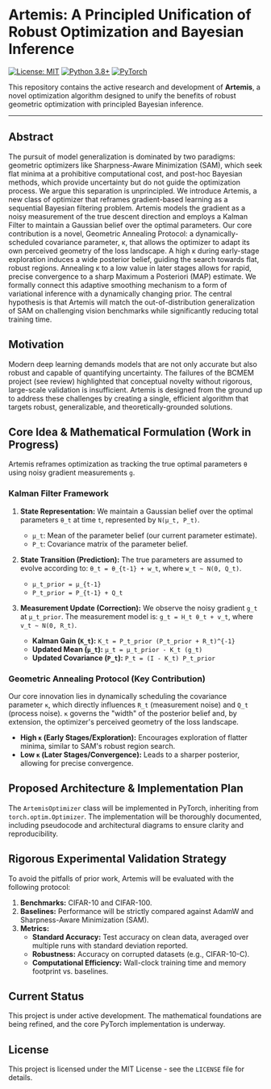 # Artemis: A Principled Unification of Robust Optimization and Bayesian Inference

[![License: MIT](https://img.shields.io/badge/License-MIT-yellow.svg)](https://opensource.org/licenses/MIT)
[![Python 3.8+](https://img.shields.io/badge/Python-3.8+-blue.svg)](https://www.python.org/downloads/)
[![PyTorch](https://img.shields.io/badge/PyTorch-Framework-EE4C2C.svg)](https://pytorch.org/)

This repository contains the active research and development of **Artemis**, a novel optimization algorithm designed to unify the benefits of robust geometric optimization with principled Bayesian inference.

---

## Abstract

The pursuit of model generalization is dominated by two paradigms: geometric optimizers like Sharpness-Aware Minimization (SAM), which seek flat minima at a prohibitive computational cost, and post-hoc Bayesian methods, which provide uncertainty but do not guide the optimization process. We argue this separation is unprincipled. We introduce Artemis, a new class of optimizer that reframes gradient-based learning as a sequential Bayesian filtering problem. Artemis models the gradient as a noisy measurement of the true descent direction and employs a Kalman Filter to maintain a Gaussian belief over the optimal parameters. Our core contribution is a novel, Geometric Annealing Protocol: a dynamically-scheduled covariance parameter, κ, that allows the optimizer to adapt its own perceived geometry of the loss landscape. A high κ during early-stage exploration induces a wide posterior belief, guiding the search towards flat, robust regions. Annealing κ to a low value in later stages allows for rapid, precise convergence to a sharp Maximum a Posteriori (MAP) estimate. We formally connect this adaptive smoothing mechanism to a form of variational inference with a dynamically changing prior. The central hypothesis is that Artemis will match the out-of-distribution generalization of SAM on challenging vision benchmarks while significantly reducing total training time.

## Motivation

Modern deep learning demands models that are not only accurate but also robust and capable of quantifying uncertainty. The failures of the BCMEM project (see review) highlighted that conceptual novelty without rigorous, large-scale validation is insufficient. Artemis is designed from the ground up to address these challenges by creating a single, efficient algorithm that targets robust, generalizable, and theoretically-grounded solutions.

## Core Idea & Mathematical Formulation (Work in Progress)

Artemis reframes optimization as tracking the true optimal parameters `θ` using noisy gradient measurements `g`.

### Kalman Filter Framework

1.  **State Representation:** We maintain a Gaussian belief over the optimal parameters `θ_t` at time `t`, represented by `N(μ_t, P_t)`.
    *   `μ_t`: Mean of the parameter belief (our current parameter estimate).
    *   `P_t`: Covariance matrix of the parameter belief.

2.  **State Transition (Prediction):**
    The true parameters are assumed to evolve according to:
    `θ_t = θ_{t-1} + w_t`, where `w_t ~ N(0, Q_t)`.
    *   `μ_t_prior = μ_{t-1}`
    *   `P_t_prior = P_{t-1} + Q_t`

3.  **Measurement Update (Correction):**
    We observe the noisy gradient `g_t` at `μ_t_prior`. The measurement model is:
    `g_t = H_t θ_t + v_t`, where `v_t ~ N(0, R_t)`.
    *   **Kalman Gain (`K_t`):** `K_t = P_t_prior (P_t_prior + R_t)^{-1}`
    *   **Updated Mean (`μ_t`):** `μ_t = μ_t_prior - K_t (g_t)`
    *   **Updated Covariance (`P_t`):** `P_t = (I - K_t) P_t_prior`

### Geometric Annealing Protocol (Key Contribution)

Our core innovation lies in dynamically scheduling the covariance parameter `κ`, which directly influences `R_t` (measurement noise) and `Q_t` (process noise). `κ` governs the "width" of the posterior belief and, by extension, the optimizer's perceived geometry of the loss landscape.

*   **High `κ` (Early Stages/Exploration):** Encourages exploration of flatter minima, similar to SAM's robust region search.
*   **Low `κ` (Later Stages/Convergence):** Leads to a sharper posterior, allowing for precise convergence.

## Proposed Architecture & Implementation Plan

The `ArtemisOptimizer` class will be implemented in PyTorch, inheriting from `torch.optim.Optimizer`. The implementation will be thoroughly documented, including pseudocode and architectural diagrams to ensure clarity and reproducibility.

## Rigorous Experimental Validation Strategy

To avoid the pitfalls of prior work, Artemis will be evaluated with the following protocol:

1.  **Benchmarks:** CIFAR-10 and CIFAR-100.
2.  **Baselines:** Performance will be strictly compared against AdamW and Sharpness-Aware Minimization (SAM).
3.  **Metrics:**
    *   **Standard Accuracy:** Test accuracy on clean data, averaged over multiple runs with standard deviation reported.
    *   **Robustness:** Accuracy on corrupted datasets (e.g., CIFAR-10-C).
    *   **Computational Efficiency:** Wall-clock training time and memory footprint vs. baselines.

## Current Status

This project is under active development. The mathematical foundations are being refined, and the core PyTorch implementation is underway.

## License

This project is licensed under the MIT License - see the `LICENSE` file for details.

